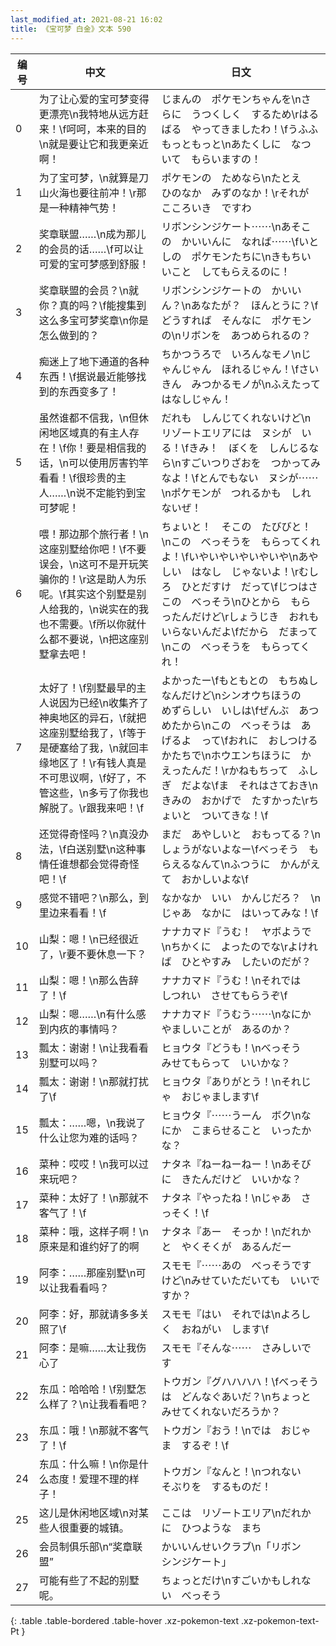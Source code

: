 ```yaml
---
last_modified_at: 2021-08-21 16:02
title: 《宝可梦 白金》文本 590
---
```

| 编号 | 中文 | 日文 |
| ---- | ---- | ---- |
| 0 | 为了让心爱的宝可梦变得更漂亮\n我特地从远方赶来！\f呵呵，本来的目的\n就是要让它和我更亲近啊！ | じまんの　ポケモンちゃんを\nさらに　うつくしく　するため\rはるばる　やってきましたわ！\fうふふ　もっともっと\nあたくしに　なついて　もらいますの！ |
| 1 | 为了宝可梦，\n就算是刀山火海也要往前冲！\r那是一种精神气势！ | ポケモンの　ためなら\nたとえ　ひのなか　みずのなか！\rそれが　こころいき　ですわ |
| 2 | 奖章联盟……\n成为那儿的会员的话……\f可以让可爱的宝可梦感到舒服！ | リボンシンジケート⋯⋯\nあそこの　かいいんに　なれば⋯⋯\fいとしの　ポケモンたちに\nきもちいいこと　してもらえるのに！ |
| 3 | 奖章联盟的会员？\n就你？真的吗？\f能搜集到这么多宝可梦奖章\n你是怎么做到的？ | リボンシンジケートの　かいいん？\nあなたが？　ほんとうに？\fどうすれば　そんなに　ポケモンの\nリボンを　あつめられるの？ |
| 4 | 痴迷上了地下通道的各种东西！\f据说最近能够找到的东西变多了！ | ちかつうろで　いろんなモノ\nじゃんじゃん　ほれるじゃん！\fさいきん　みつかるモノが\nふえたって　はなしじゃん！ |
| 5 | 虽然谁都不信我，\n但休闲地区域真的有主人存在！\f你！要是相信我的话，\n可以使用厉害钓竿看看！\f很珍贵的主人……\n说不定能钓到宝可梦呢！ | だれも　しんじてくれないけど\nリゾートエリアには　ヌシが　いる！\fきみ！　ぼくを　しんじるなら\nすごいつりざおを　つかってみなよ！\fとんでもない　ヌシが⋯⋯\nポケモンが　つれるかも　しれないぜ！ |
| 6 | 喂！那边那个旅行者！\n这座别墅给你吧！\f不要误会，\n这可不是开玩笑骗你的！\r这是助人为乐呢。\f其实这个别墅是别人给我的，\n说实在的我也不需要。\f所以你就什么都不要说，\n把这座别墅拿去吧！ | ちょいと！　そこの　たびびと！\nこの　べっそうを　もらってくれよ！\fいやいやいやいやいや\nあやしい　はなし　じゃないよ！\rむしろ　ひとだすけ　だって\fじつはさ　この　べっそう\nひとから　もらったんだけど\rしょうじき　おれも　いらないんだよ\fだから　だまって\nこの　べっそうを　もらってくれ！ |
| 7 | 太好了！\f别墅最早的主人说因为已经\n收集齐了神奥地区的异石，\f就把这座别墅给我了，\f等于是硬塞给了我，\n就回丰缘地区了！\r有钱人真是不可思议啊，\f好了，不管这些，\n多亏了你我也解脱了。\r跟我来吧！\f | よかったー\fもともとの　もちぬし　なんだけど\nシンオウちほうの　めずらしい　いしは\fぜんぶ　あつめたから\nこの　べっそうは　あげるよ　って\fおれに　おしつける　かたちで\nホウエンちほうに　かえったんだ！\rかねもちって　ふしぎ　だよな\fま　それはさておき\nきみの　おかげで　たすかった\rちょいと　ついてきな！\f |
| 8 | 还觉得奇怪吗？\n真没办法，\f白送别墅\n这种事情任谁想都会觉得奇怪吧！\f | まだ　あやしいと　おもってる？\nしょうがないよなー\fべっそう　もらえるなんて\nふつうに　かんがえて　おかしいよな\f |
| 9 | 感觉不错吧？\n那么，到里边来看看！\f | なかなか　いい　かんじだろ？　\nじゃあ　なかに　はいってみな！\f |
| 10 | 山梨：嗯！\n已经很近了，\r要不要休息一下？ | ナナカマド『うむ！　ヤボようで\nちかくに　よったのでな\rよければ　ひとやすみ　したいのだが？ |
| 11 | 山梨：嗯！\n那么告辞了！\f | ナナカマド『うむ！\nそれでは　しつれい　させてもらうぞ\f |
| 12 | 山梨：嗯……\n有什么感到内疚的事情吗？ | ナナカマド『うむう⋯⋯\nなにか　やましいことが　あるのか？ |
| 13 | 瓢太：谢谢！\n让我看看别墅可以吗？ | ヒョウタ『どうも！\nべっそう　みせてもらって　いいかな？ |
| 14 | 瓢太：谢谢！\n那就打扰了\f | ヒョウタ『ありがとう！\nそれじゃ　おじゃまします\f |
| 15 | 瓢太：……嗯，\n我说了什么让您为难的话吗？ | ヒョウタ『⋯⋯うーん　ボク\nなにか　こまらせること　いったかな？ |
| 16 | 菜种：哎哎！\n我可以过来玩吧？ | ナタネ『ねーねーねー！\nあそびに　きたんだけど　いいかな？ |
| 17 | 菜种：太好了！\n那就不客气了！\f | ナタネ『やったね！\nじゃあ　さっそく！\f |
| 18 | 菜种：哦，这样子啊！\n原来是和谁约好了的啊 | ナタネ『あー　そっか！\nだれかと　やくそくが　あるんだー |
| 19 | 阿李：……那座别墅\n可以让我看看吗？ | スモモ『⋯⋯あの　べっそうですけど\nみせていただいても　いいですか？ |
| 20 | 阿李：好，那就请多多关照了\f | スモモ『はい　それでは\nよろしく　おねがい　します\f |
| 21 | 阿李：是嘛……太让我伤心了 | スモモ『そんな⋯⋯　さみしいです |
| 22 | 东瓜：哈哈哈！\f别墅怎么样了？\n让我看看吧？ | トウガン『グハハハハ！\fべっそうは　どんなぐあいだ？\nちょっと　みせてくれないだろうか？ |
| 23 | 东瓜：哦！\n那就不客气了！\f | トウガン『おう！\nでは　おじゃま　するぞ！\f |
| 24 | 东瓜：什么嘛！\n你是什么态度！爱理不理的样子！ | トウガン『なんと！\nつれない　そぶりを　するものだ！ |
| 25 | 这儿是休闲地区域\n对某些人很重要的城镇。 | ここは　リゾートエリア\nだれかに　ひつような　まち |
| 26 | 会员制俱乐部\n“奖章联盟” | かいいんせいクラブ\n「リボン　シンジケート」 |
| 27 | 可能有些了不起的别墅呢。 | ちょっとだけ\nすごいかもしれない　べっそう |
{: .table .table-bordered .table-hover .xz-pokemon-text .xz-pokemon-text-Pt }